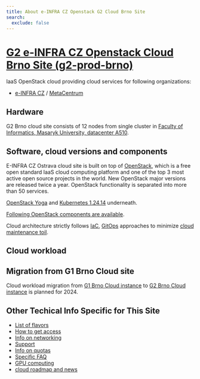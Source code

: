 ```yaml
---
title: About e-INFRA CZ Openstack G2 Cloud Brno Site
search:
  exclude: false
---
```


# [G2 e-INFRA CZ Openstack Cloud Brno Site (g2-prod-brno)](https://brno.openstack.cloud.e-infra.cz/)

IaaS OpenStack cloud providing cloud services for following organizations:
 * [e-INFRA CZ](https://www.e-infra.cz/en) / [MetaCentrum](https://www.metacentrum.cz/en/index.html)
 
## Hardware

G2 Brno cloud site consists of 12 nodes from single cluster in [Faculty of Informatics, Masaryk University, datacenter A510](https://www.fi.muni.cz/index.html.en).


## Software, cloud versions and components

E-INFRA CZ Ostrava cloud site is built on top of [OpenStack](https://www.openstack.org/), which is a free open standard IaaS cloud computing platform
and one of the top 3 most active open source projects in the world. New OpenStack major versions are
released twice a year. OpenStack functionality is separated into more than 50 services.

[OpenStack Yoga](https://www.openstack.org/software/yoga/) and [Kubernetes 1.24.14](https://kubernetes.io/blog/2022/05/03/kubernetes-1-24-release-announcement/) underneath.

[Following OpenStack components are available](./openstack-components.md).

Cloud architecture strictly follows [IaC](https://en.wikipedia.org/wiki/Infrastructure_as_code), [GitOps](https://opengitops.dev/) approaches to minimize [cloud maintenance toil](https://sre.google/workbook/eliminating-toil/).

## Cloud workload

## Migration from G1 Brno Cloud site

Cloud workload migration from [G1 Brno Cloud instance](../brno-g1-site/index.md) to [G2 Brno Cloud instance](./index.md) is planned for 2024.

## Other Techical Info Specific for This Site

 * [List of flavors](./flavors.md)
 * [How to get access](./get-access.md)
 * [Info on networking](./networking.md)
 * [Support](./get-support.md)
 * [Info on quotas](./quota-limits.md)
 * [Specific FAQ](./faq.md)
 * [GPU computing](./gpu-computing.md)
 * [cloud roadmap and news](./roadmap-news.md)

